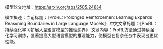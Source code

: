 模型论文地址：https://arxiv.org/abs/2505.24864

模型概述：当前标题：《ProRL: Prolonged Reinforcement Learning Expands Reasoning Boundaries in Large Language Models》
中文文章标题：《ProRL：持续强化学习扩展大型语言模型的推理边界》
文章内容：ProRL方法通过持续强化学习训练，显著提高大型语言模型的推理能力，使模型在复杂任务中表现出更优性能。
